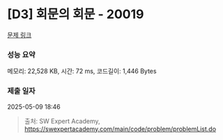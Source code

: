 # [D3] 회문의 회문 - 20019 

[문제 링크](https://swexpertacademy.com/main/code/problem/problemDetail.do?contestProbId=AY2hjCWKbykDFATh) 

### 성능 요약

메모리: 22,528 KB, 시간: 72 ms, 코드길이: 1,446 Bytes

### 제출 일자

2025-05-09 18:46



> 출처: SW Expert Academy, https://swexpertacademy.com/main/code/problem/problemList.do